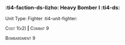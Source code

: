 ### :ti4-faction-ds-lizho: **Heavy Bomber I** :ti4-ds:

Unit Type: Fighter :ti4-unit-fighter:

<span style="font-variant:small-caps;">Cost 1(x2)</span> __|__ <span style="font-variant:small-caps;">Combat 9</span>

<span style="font-variant:small-caps;">Bombardment 9</span>

